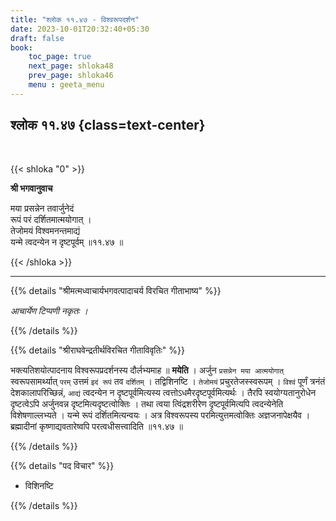 ```yaml
---
title: "श्लोक ११.४७ - विश्वरूपदर्शन"
date: 2023-10-01T20:32:40+05:30
draft: false
book:
    toc_page: true
    next_page: shloka48
    prev_page: shloka46
    menu : geeta_menu
---
```




## श्लोक ११.४७ {class=text-center}

<br/>

{{< shloka  "0"  >}}

**श्री भगवानुवाच**

मया प्रसन्नेन तवार्जुनेदं  
रूपं परं दर्शितमात्मयोगात् ।    
तेजोमयं विश्वमनन्तमाद्यं  
यन्मे त्वदन्येन न दृष्टपूर्वम् ॥११.४७ ॥

{{< /shloka >}}

---


{{% details "श्रीमत्मध्वाचार्यभगवत्पादाचर्य विरचित  गीताभाष्य" %}}

*आचार्येण टिप्पणी नकृतः ।*

{{% /details %}}



{{% details "श्रीराघवेन्द्रतीर्थविरचित गीताविवृतिः" %}}

भक्त्यतिशयोत्पादनाय विश्वरूपप्रदर्शनस्य दौर्लभ्यमाह 
॥ **मयेति** । अर्जुन `प्रसन्नेन मया आत्मयोगात्‌` 
स्वरूपसामर्थ्यात् `परम्` उत्तमं `इदं रूपं` तव
`दर्शितम्‌` । तद्विशिनष्टि । 
`तेजोमयं` प्रचुरतेजस्स्वरूपम्‌ । `विश्वं` पूर्णं त्रनंतं
देशकालापरिच्छिन्नं, `आद्यं` त्वदन्येन 
न दृष्टपूर्वमित्यस्य त्वत्तोऽधमैरदृष्टपूर्वमित्यर्थः । 
तैरपि स्वयोग्यतानुरोधेन दृष्टत्वेऽपि अर्जुनवन्न 
दृष्टमित्यदृष्टत्वोक्तिः । तथा त्वया  त्विंद्रशरीरेण 
दृष्टपूर्वमित्यपि त्वदन्येनेति 
विशेषणाल्लभ्यते । यन्मे रूपं दर्शितमित्यन्वयः । 
अत्र विश्वरूपस्य परमित्युत्तमत्वोक्तिः अज्ञजनापेक्षयैव । 
ब्रह्मादीनां कृष्णाद्यवतारेष्वपि 
परत्वधीसत्त्वादिति ॥११.४७ ॥


{{% /details %}}



{{% details "पद विचार" %}}

-  विशिनष्टि

{{% /details %}}
